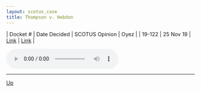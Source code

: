 ```yaml
---
layout: scotus_case
title: Thompson v. Hebdon
---
```


| Docket # | Date Decided | SCOTUS Opinion | Oyez |
| 19-122 | 25 Nov 19 | [Link](https://www.supremecourt.gov/opinions/19pdf/589us1r01_2dq3.pdf) | [Link](https://www.oyez.org/cases/2019/19-122) |

<audio controls>
   <source src='./resources/19-122.mp3' type='audio/mpeg'>
</audio>

<object data='./resources/19-122.pdf' type='application/pdf'></object>

---

[Up](./README.md)